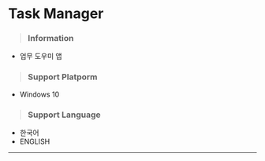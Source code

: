 # Task Manager

> ### Information
- 업무 도우미 앱

> ### Support Platporm
 - Windows 10

> ### Support Language
 - 한국어
 - ENGLISH

--------------------